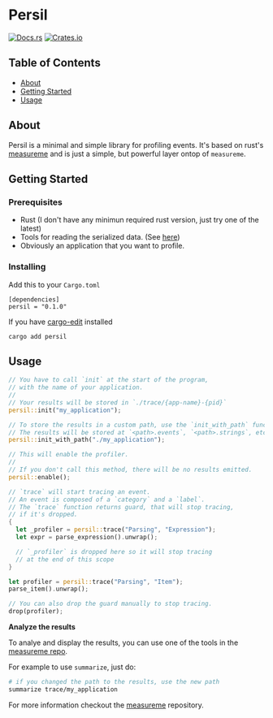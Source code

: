 # Persil

[![Docs.rs][docs-badge]][docs-link]
[![Crates.io][crate-badge]][crate-link]

[docs-badge]: https://docs.rs/persil/badge.svg
[docs-link]: https://docs.rs/persil
[crate-badge]: https://img.shields.io/crates/v/persil.svg
[crate-link]: https://crates.io/crates/persil

## Table of Contents
+ [About](#about)
+ [Getting Started](#getting_started)
+ [Usage](#usage)

## About <a name = "about"></a>

Persil is a minimal and simple library for profiling events.
It's based on rust's [measureme](https://docs.rs/measureme) and
is just a simple, but powerful layer ontop of `measureme`.

## Getting Started <a name = "getting_started"></a>

### Prerequisites

- Rust (I don't have any minimun required rust version, just try one of the latest)
- Tools for reading the serialized data. (See [here](https://github.com/rust-lang/measureme))
- Obviously an application that you want to profile.

### Installing

Add this to your `Cargo.toml`
```
[dependencies]
persil = "0.1.0"
```

If you have [cargo-edit](https://github.com/killercup/cargo-edit) installed
```
cargo add persil
```

## Usage <a name = "usage"></a>

```rust
// You have to call `init` at the start of the program,
// with the name of your application.
//
// Your results will be stored in `./trace/{app-name}-{pid}`
persil::init("my_application");

// To store the results in a custom path, use the `init_with_path` function.
// The results will be stored at `<path>.events`, `<path>.strings`, etc
persil::init_with_path("./my_application");

// This will enable the profiler.
//
// If you don't call this method, there will be no results emitted.
persil::enable();

// `trace` will start tracing an event.
// An event is composed of a `category` and a `label`.
// The `trace` function returns guard, that will stop tracing,
// if it's dropped. 
{
  let _profiler = persil::trace("Parsing", "Expression");
  let expr = parse_expression().unwrap();

  // `_profiler` is dropped here so it will stop tracing
  // at the end of this scope
}

let profiler = persil::trace("Parsing", "Item");
parse_item().unwrap();

// You can also drop the guard manually to stop tracing.
drop(profiler);
```

**Analyze the results**

To analye and display the results, you can use one of the tools in the [measureme repo](https://github.com/rust-lang/measureme).

For example to use `summarize`, just do:
```sh
# if you changed the path to the results, use the new path
summarize trace/my_application
```

For more information checkout the [measureme](https://github.com/rust-lang/measureme) repository.
